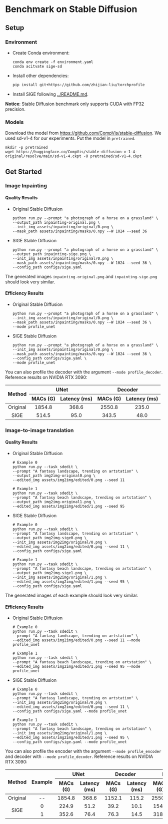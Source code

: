 # Benchmark on Stable Diffusion

## Setup

### Environment
* Create Conda environment:

  ```shell
  conda env create -f environment.yaml
  conda acitvate sige-sd
  ```

* Install other dependencies:

  ```
  pip install git+https://github.com/zhijian-liu/torchprofile
  ```

* Install SIGE following [../README.md](../README.md#installation).

**Notice**: Stable Diffusion benchmark only supports CUDA with FP32 precision.

### Models

Download the model from https://github.com/CompVis/stable-diffusion. We used sd-v1-4 for our experiments. Put the model in `pretrained`.

```shell
mkdir -p pretrained
wget https://huggingface.co/CompVis/stable-diffusion-v-1-4-original/resolve/main/sd-v1-4.ckpt -O pretrained/sd-v1-4.ckpt
```

## Get Started

### Image Inpainting

#### Quality Results 

* Original Stable Diffusion

  ```shell
  python run.py --prompt "a photograph of a horse on a grassland" \
  --output_path inpainting-original.png \
  --init_img assets/inpainting/original/0.png \
  --mask_path assets/inpainting/masks/0.npy --W 1024 --seed 36
  ```

* SIGE Stable Diffusion

  ```shell
  python run.py --prompt "a photograph of a horse on a grassland" \
  --output_path inpainting-sige.png \
  --init_img assets/inpainting/original/0.png \
  --mask_path assets/inpainting/masks/0.npy --W 1024 --seed 36 \
  --config_path configs/sige.yaml
  ```

The generated images `inpainting-original.png` and `inpainting-sige.png` should look very similar.

#### Efficiency Results

* Original Stable Diffusion

  ```shell
  python run.py --prompt "a photograph of a horse on a grassland" \
  --init_img assets/inpainting/original/0.png \
  --mask_path assets/inpainting/masks/0.npy --W 1024 --seed 36 \
  --mode profile_unet
  ```

* SIGE Stable Diffusion

  ```shell
  python run.py --prompt "a photograph of a horse on a grassland" \
  --init_img assets/inpainting/original/0.png \
  --mask_path assets/inpainting/masks/0.npy --W 1024 --seed 36 \
  --config_path configs/sige.yaml \
  --mode profile_unet
  ```

You can also profile the decoder with the argument `--mode profile_decoder`. Reference results on NVIDIA RTX 3090:

<table>
<thead>
  <tr>
    <th rowspan="2" style="text-align: center;">Method</th>
    <th colspan="2" style="text-align: center;">UNet</th>
    <th colspan="2" style="text-align: center;">Decoder</th>
  </tr>
  <tr>
    <th style="text-align: center;">MACs (G)</th>
    <th style="text-align: center;">Latency (ms)</th>
    <th style="text-align: center;">MACs (G)</th>
    <th style="text-align: center;">Latency (ms)</th>
  </tr>
</thead>
<tbody>
  <tr>
    <td style="text-align: center;">Original</td>
    <td style="text-align: center;">1854.8</td>
    <td style="text-align: center;">368.6</td>
    <td style="text-align: center;">2550.8</td>
    <td style="text-align: center;">235.0</td>
  </tr>
  <tr>
    <td style="text-align: center;">SIGE</td>
    <td style="text-align: center;">514.5</td>
    <td style="text-align: center;">95.0</td>
    <td style="text-align: center;">343.5</td>
    <td style="text-align: center;">48.0</td>
  </tr>
</tbody>
</table>

### Image-to-image translation

#### Quality Results

* Original Stable Diffusion

  ```shell
  # Example 0
  python run.py --task sdedit \
  --prompt "A fantasy landscape, trending on artstation" \
  --output_path img2img-original0.png \
  --edited_img assets/img2img/edited/0.png --seed 11
  
  # Example 1
  python run.py --task sdedit \
  --prompt "A fantasy beach landscape, trending on artstation" \
  --output_path img2img-original1.png \
  --edited_img assets/img2img/edited/1.png --seed 95
  ```

* SIGE Stable Diffusion

  ```shell
  # Example 0
  python run.py --task sdedit \
  --prompt "A fantasy landscape, trending on artstation" \
  --output_path img2img-sige0.png \
  --init_img assets/img2img/original/0.png \
  --edited_img assets/img2img/edited/0.png --seed 11 \
  --config_path configs/sige.yaml
  
  # Example 1
  python run.py --task sdedit \
  --prompt "A fantasy beach landscape, trending on artstation" \
  --output_path img2img-sige1.png \
  --init_img assets/img2img/original/1.png \
  --edited_img assets/img2img/edited/1.png --seed 95 \
  --config_path configs/sige.yaml
  ```

The generated images of each example should look very similar.

#### Efficiency Results

* Original Stable Diffusion

  ```shell
  # Example 0
  python run.py --task sdedit \
  --prompt "A fantasy landscape, trending on artstation" \
  --edited_img assets/img2img/edited/0.png --seed 11 --mode profile_unet
  
  # Example 1
  python run.py --task sdedit \
  --prompt "A fantasy beach landscape, trending on artstation" \
  --edited_img assets/img2img/edited/1.png --seed 95 --mode profile_unet
  ```

* SIGE Stable Diffusion

  ```shell
  # Example 0
  python run.py --task sdedit \
  --prompt "A fantasy landscape, trending on artstation" \
  --init_img assets/img2img/original/0.png \
  --edited_img assets/img2img/edited/0.png --seed 11 \
  --config_path configs/sige.yaml --mode profile_unet
  
  # Example 1
  python run.py --task sdedit \
  --prompt "A fantasy beach landscape, trending on artstation" \
  --init_img assets/img2img/original/1.png \
  --edited_img assets/img2img/edited/1.png --seed 95 \
  --config_path configs/sige.yaml --mode profile_unet
  ```

You can also profile the encoder with the argument `--mode profile_encoder` and decoder with `--mode profile_decoder`. Reference results on NVIDIA RTX 3090:

<table>
<thead>
  <tr>
    <th rowspan="2" style="text-align: center;">Method</th>
    <th rowspan="2" style="text-align: center;">Example</th>
    <th colspan="2" style="text-align: center;">UNet</th>
    <th colspan="2" style="text-align: center;">Decoder</th>
    <th colspan="2" style="text-align: center;">Decoder</th>
  </tr>
  <tr>
    <th style="text-align: center;">MACs (G)</th>
    <th style="text-align: center;">Latency (ms)</th>
    <th style="text-align: center;">MACs (G)</th>
    <th style="text-align: center;">Latency (ms)</th>
    <th style="text-align: center;">MACs (G)</th>
    <th style="text-align: center;">Latency (ms)</th>
  </tr>
</thead>
<tbody>
  <tr>
    <td style="text-align: center;">Original</td>
    <td style="text-align: center;">--</td>
    <td style="text-align: center;">1854.8</td>
    <td style="text-align: center;">368.6</td>
    <td style="text-align: center;">1152.1</td>
    <td style="text-align: center;">115.2</td>
    <td style="text-align: center;">2550.8</td>
    <td style="text-align: center;">235.0</td>
  </tr>
  <tr>
    <td rowspan="2" style="text-align: center;">SIGE</td>
    <td style="text-align: center;">0</td>
    <td style="text-align: center;">224.9</td>
    <td style="text-align: center;">51.2</td>
    <td style="text-align: center;">39.2</td>
    <td style="text-align: center;">10.1</td>
    <td style="text-align: center;">154.2</td>
    <td style="text-align: center;">30.7</td>
  </tr>
  <tr>
    <td style="text-align: center;">1</td>
    <td style="text-align: center;">352.6</td>
    <td style="text-align: center;">76.4</td>
    <td style="text-align: center;">76.3</td>
    <td style="text-align: center;">14.5</td>
    <td style="text-align: center;">318.3</td>
    <td style="text-align: center;">45.6</td>
  </tr>
</tbody>
</table>
